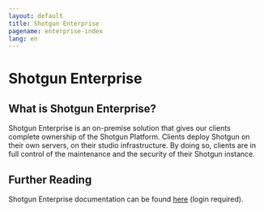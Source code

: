 ```yaml
---
layout: default
title: Shotgun Enterprise
pagename: enterprise-index
lang: en
---
```


# Shotgun Enterprise

## What is Shotgun Enterprise?

Shotgun Enterprise is an on-premise solution that gives our clients complete ownership of the Shotgun Platform. Clients deploy Shotgun on their own servers, on their studio infrastructure. By doing so, clients are in full control of the maintenance and the security of their Shotgun instance.

## Further Reading

Shotgun Enterprise documentation can be found [here](https://support.shotgunsoftware.com/hc/en-us/categories/115000020413-Shotgun-Enterprise-Docker) (login required).
